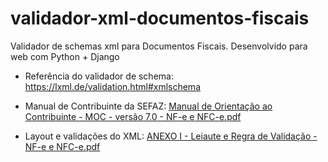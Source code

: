 # validador-xml-documentos-fiscais
Validador de schemas xml para Documentos Fiscais. Desenvolvido para web com Python + Django

- Referência do validador de schema:
https://lxml.de/validation.html#xmlschema

- Manual de Contribuinte da SEFAZ:
[Manual de Orientação ao Contribuinte - MOC - versão 7.0 - NF-e e NFC-e.pdf](https://github.com/andseg/validador-xml-documentos-fiscais/files/11616210/Manual.de.Orientacao.ao.Contribuinte.-.MOC.-.versao.7.0.-.NF-e.e.NFC-e.pdf)

- Layout e validações do XML:
[ANEXO I - Leiaute e Regra de Validação - NF-e e NFC-e.pdf](https://github.com/andseg/validador-xml-documentos-fiscais/files/11616205/ANEXO.I.-.Leiaute.e.Regra.de.Validacao.-.NF-e.e.NFC-e.pdf)
